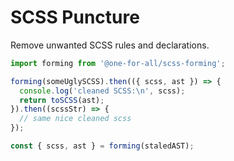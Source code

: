 # SCSS Puncture

Remove unwanted SCSS rules and declarations.

```typescript
import forming from '@one-for-all/scss-forming';

forming(someUglySCSS).then(({ scss, ast }) => {
  console.log('cleaned SCSS:\n', scss);
  return toSCSS(ast);
}).then((scssStr) => {
  // same nice cleaned scss
});

const { scss, ast } = forming(staledAST);
```
